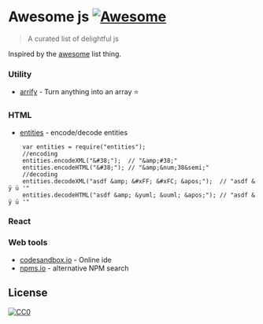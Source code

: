 # Awesome js [![Awesome](https://cdn.rawgit.com/sindresorhus/awesome/d7305f38d29fed78fa85652e3a63e154dd8e8829/media/badge.svg)](https://github.com/sindresorhus/awesome)

> A curated list of delightful js

Inspired by the [awesome](https://github.com/sindresorhus/awesome) list thing.


### Utility

- [arrify](https://github.com/sindresorhus/arrify) - Turn anything into an array :star:

### HTML

- [entities](https://github.com/fb55/entities) - encode/decode entities
```
	var entities = require("entities");
	//encoding
	entities.encodeXML("&#38;");  // "&amp;#38;"
	entities.encodeHTML("&#38;"); // "&amp;&num;38&semi;"
	//decoding
	entities.decodeXML("asdf &amp; &#xFF; &#xFC; &apos;");  // "asdf & ÿ ü '"
	entities.decodeHTML("asdf &amp; &yuml; &uuml; &apos;"); // "asdf & ÿ ü '"
```


### React


### Web tools

- [codesandbox.io](https://codesandbox.io) - Online ide
- [npms.io](https://npms.io/) - alternative NPM search

## License

[![CC0](http://mirrors.creativecommons.org/presskit/buttons/88x31/svg/cc-zero.svg)](https://creativecommons.org/publicdomain/zero/1.0/)
